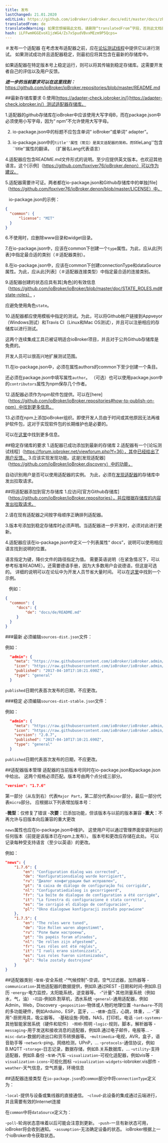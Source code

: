 ```yaml
---
title: 发布
lastChanged: 21.01.2020
editLink: https://github.com/ioBroker/ioBroker.docs/edit/master/docs/zh-cn/dev/adapterpublish.md
translatedFrom: de
translatedWarning: 如果您想编辑此文档，请删除“translatedFrom”字段，否则此文档将再次自动翻译
hash: iLFFwmHGGEvoX1jzWG4/Zs7xSpudVBvxMEzm9P5Qcps=
---
```

＃发布一个适配器
在考虑发布适配器之前，应在[论坛测试线程](https://forum.iobroker.net/category/91/tester)中提供它以进行测试。
如果测试成功并且适配器稳定，则最初应将其包含在最新的存储库中。

如果适配器在特定版本号上稳定运行，则可以将其传输到稳定存储库。这需要开发者自己的评估以及用户反馈。

***进一步的当前要求可以在这里找到：*** https://github.com/ioBroker/ioBroker.repositories/blob/master/README.md

##最新存储库要求
0.使用[https://adapter-check.iobroker.in/[(https://adapter-check.iobroker.in/）测试适配器存储库。

1.适配器的github存储库在ioBroker中应该使用大写字母B，而在package.json中必须使用小写字母，因为“ npm”不允许使用大写字母。

2. io-package.json中的标题不应包含单词“ ioBroker”或单词“ adapter”。

3. io-package.json中的``title''属性（常见）是英文适配器的简称。而``titleLang''包含``title''属性的翻译。 （扩展名Lang代表语言）

4.适配器应包含README.md文件形式的说明。至少应提供英文版本。也欢迎其他语言。这个[示例]（https://github.com/foxriver76/ioBroker.denon）可以作为建议。

5.适配器需要许可证。两者都在io-package.json和Github存储库中的单独[file]（https://github.com/foxriver76/ioBroker.denon/blob/master/LICENSE）中。

   io-package.json的示例：

```json
{
  "common": {
      "license": "MIT"
  }
}
```

6.不使用时，应删除www目录和widget目录。

7.在io-package.json中，应该在common下创建一个`type`属性。为此，应从此[列表]中指定最合适的类别（＃适配器类别）。

8.在io-package.json中，应该在common下创建connectionType和dataSource属性。为此，应从此[列表]（＃适配器连接类型）中指定最合适的连接类别。

9.适配器创建的状态应具有其[角色]的有效信息（https://github.com/ioBroker/ioBroker/blob/master/doc/STATE_ROLES.md#state-roles） ，

应避免使用角色`state`。

10.适配器都应使用模板中指定的测试。为此，可以将Github帐户链接到Appveyor（Windows测试）和Travis CI（Linux和Mac OS测试），并且可以注册相应的存储库以进行测试。

这两个连续集成工具已被证明适合ioBroker项目，并且对于公共Github存储库是免费的。

开发人员可以很高兴地扩展测试范围。

11.在io-package.json中，必须在属性authors的common下至少创建一个条目。

还必须在package.json中填写属性`author`。
（可选）也可以使用package.json中的`contributors`属性为npm保存几个作者。

12.适配器必须作为npm软件包提供。可以在[here]（https://github.com/ioBroker/ioBroker.repositories#how-to-publish-on-npm）中找到更多信息。

13.必须在npm上添加ioBroker组织。即使开发人员由于时间或其他原因无法再维护软件包，这对于实现软件包的长期维护也是必要的。

可以在[这里](https://github.com/ioBroker/ioBroker.repositories#add-owner-to-packet)中找到更多信息。

##稳定存储库的要求
1.适配器已成功添加到最新的存储库
2.适配器有一个[论坛测试线程]（https://forum.iobroker.net/viewforum.php?f=36），其中已经给出了用户反馈。
3.应该实现发现功能。这是[发现适配器]（https://github.com/ioBroker/ioBroker.discovery）中的功能，

自动识别用户是否可以使用适配器的实例。
为此，必须在[发现适配器](https://github.com/ioBroker/ioBroker.discovery)的存储库中发出拉取请求。

##将适配器添加到官方存储库
1.应访问[官方Github存储库]（https://github.com/ioBroker/ioBroker.repositories），并应根据存储库的内容发出拉取请求。

2.请在现有适配器之间按字母顺序正确排列适配器。

3.版本号添加到稳定存储库时必须声明。当适配器进一步开发时，必须对此进行更新。

4.适配器应该在io-package.json中定义一个列表属性“ docs”，说明可以使用相应语言找到说明的位置。

语言指定为键，降价文件的路径指定为值。
需要英语说明（在紧急情况下，可以参考标准README）。还需要德语手册，因为大多数用户会说德语，但这是可选的。
详细的说明可以在论坛中为开发人员节省大量时间。
可以在[这里](https://github.com/foxriver76/ioBroker.denon/blob/master/docs/de/README.md)中找到一个示例。

   例如：

```json
{
  "common": {
     "docs": {
         "de": "docs/de/README.md"
     }
  }
}
```

###最新
必须编辑`sources-dist.json`文件：

例如：

```json
  "admin": {
    "meta": "https://raw.githubusercontent.com/ioBroker/ioBroker.admin/master/io-package.json",
    "icon": "https://raw.githubusercontent.com/ioBroker/ioBroker.admin/master/admin/admin.png",
    "published": "2017-04-10T17:10:21.690Z",
    "type": "general"
  }
```

`published`日期代表首次发布的日期，不应更改。

###稳定
必须编辑`sources-dist-stable.json`文件：

例如：

```json
  "admin": {
    "meta": "https://raw.githubusercontent.com/ioBroker/ioBroker.admin/master/io-package.json",
    "icon": "https://raw.githubusercontent.com/ioBroker/ioBroker.admin/master/admin/admin.png",
    "version": "2.0.7",
    "published": "2017-04-10T17:10:21.690Z",
    "type": "general"
  }
```

`published`日期代表首次发布的日期，不应更改。

##适配器版本管理
适配器的当前版本号同时在io-package.json和package.json中给出。
这两个规格必须匹配。版本号由两个点分成三部分。

```json
"version": "1.7.6"
```

第一部分（从左到右）代表`Major Part`，第二部分代表`minor`部分，最后一部分代表`micro`部分。
应根据以下列表增加版本号：

-**微型**：仅修复了错误
-**次要**：已添加功能，但该版本与以前的版本兼容
-**重大**：不再允许与旧版本向后兼容的重大更改

`news`属性也应在io-package.json中维护。
这使用户可以通过管理界面安装列出的任何版本（前提是该版本已在npm上发布）。
版本号和更改应存储在此处。
可以记录每种受支持语言（至少以英语）的更改。

例如：

```json
"news": {
    "1.7.6": {
        "en": "Configuration dialog was corrected",
        "de": "Konfigurationsdialog wurde korrigiert",
        "ru": "Диалог конфигурации был исправлен",
        "pt": "A caixa de diálogo de configuração foi corrigida",
        "nl": "Configuratiedialoog is gecorrigeerd",
        "fr": "La boîte de dialogue de configuration a été corrigée",
        "it": "La finestra di configurazione è stata corretta",
        "es": "Se corrigió el diálogo de configuración",
        "pl": "Okno dialogowe konfiguracji zostało poprawione"
    },
    "1.7.5": {
        "en": "The roles were tuned",
        "de": "Die Rollen waren abgestimmt",
        "ru": "Роли были настроены",
        "pt": "Os papéis foram afinados",
        "nl": "De rollen zijn afgestemd",
        "fr": "Les rôles ont été réglés",
        "it": "I ruoli erano sintonizzati",
        "es": "Los roles fueron sintonizados",
        "pl": "Role zostały dostrojone"
    }
}
```

##适配器类别
-`警报`-安全系统
-“气候控制”-空调，空气过滤器，加热器等
-`communication`-其他适配器的数据提供，例如B.通过REST
-日期和时间-例如B.日历
-`energy`-电力监控，太阳能系统，逆变器等。
-“计量”-其他测量系统（例如水，气，油）
-`花园`-例如B.割草机，洒水系统
-`general`-通用适配器，例如Admin，Web，Discovery
-`geoposition`-物体或人物的地理位置
-`hardware`-不同的多功能硬件，例如Arduino，ESP，蓝牙，...
-`健康`-血压，心跳，体重，...
-“家用”-厨房用具，吸尘器等。
-基础设施-网络，NAS，打印机，电话
-`iot-systems`-其他智能家居系统（硬件和软件）
-`照明`-照明
-`logic`-规则，脚本，解析器等
-`messaging`-用于发送和接收消息的适配器，例如B.通过电子邮件，电报等...
-`misc-data`-数据的进出口和货币转换器等。
-`multimedia`-电视，AVR，盒子，语音助手等
-`network`-ping，网络检测，UPnP，...
-`protocols`-通信协议，例如B.MQTT
-`storage`-日志记录，数据存储，例如B.关系数据库，...
-`utility`-支持适配器，例如B.备份
-`车辆`-汽车
-`visualization`-可视化适配器，例如vis等
-`visualization-icons`-可视化图标
-`visualization-widgets`-iobroker.vis部件
-`weather`-天气信息，空气质量，环境信息

##适配器连接类型
在`io-package.json`的`common`部分中将`connectionType`定义为：

-`local`-提供与设备或集线器的直接通信。
-`cloud`-此设备的集成通过云端进行，并且需要有效的Internet连接

在`common`中将`dataSource`定义为：

-`poll`-轮询状态意味着以后可能会注意到更新。
-`push`-一旦有新状态可用，ioBroker将会收到通知。
-`assumption`-无法确定设备的状态。 ioBroker根据上一个ioBroker命令获取状态。